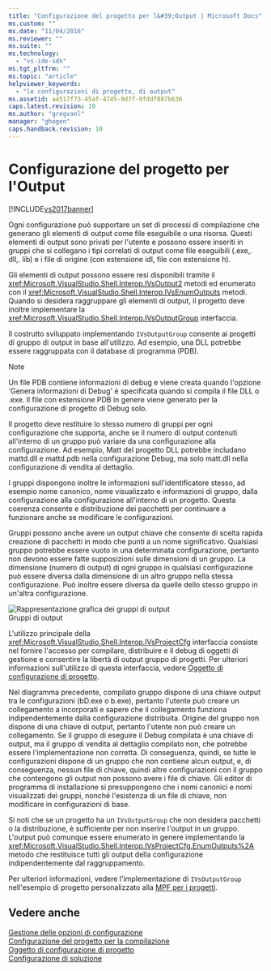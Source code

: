 ```yaml
---
title: "Configurazione del progetto per l&#39;Output | Microsoft Docs"
ms.custom: ""
ms.date: "11/04/2016"
ms.reviewer: ""
ms.suite: ""
ms.technology: 
  - "vs-ide-sdk"
ms.tgt_pltfrm: ""
ms.topic: "article"
helpviewer_keywords: 
  - "le configurazioni di progetto, di output"
ms.assetid: a4517f73-45af-4745-9d7f-9fddf887b636
caps.latest.revision: 10
ms.author: "gregvanl"
manager: "ghogen"
caps.handback.revision: 10
---
```

# Configurazione del progetto per l&#39;Output
[!INCLUDE[vs2017banner](../../code-quality/includes/vs2017banner.md)]

Ogni configurazione può supportare un set di processi di compilazione che generano gli elementi di output come file eseguibile o una risorsa. Questi elementi di output sono privati per l'utente e possono essere inseriti in gruppi che si collegano i tipi correlati di output come file eseguibili \(.exe,. dll,. lib\) e i file di origine \(con estensione idl, file con estensione h\).  
  
 Gli elementi di output possono essere resi disponibili tramite il <xref:Microsoft.VisualStudio.Shell.Interop.IVsOutput2> metodi ed enumerato con il <xref:Microsoft.VisualStudio.Shell.Interop.IVsEnumOutputs> metodi. Quando si desidera raggruppare gli elementi di output, il progetto deve inoltre implementare la <xref:Microsoft.VisualStudio.Shell.Interop.IVsOutputGroup> interfaccia.  
  
 Il costrutto sviluppato implementando `IVsOutputGroup` consente ai progetti di gruppo di output in base all'utilizzo. Ad esempio, una DLL potrebbe essere raggruppata con il database di programma \(PDB\).  
  
> [!NOTE]
>  Un file PDB contiene informazioni di debug e viene creata quando l'opzione 'Genera informazioni di Debug' è specificata quando si compila il file DLL o .exe. Il file con estensione PDB in genere viene generato per la configurazione di progetto di Debug solo.  
  
 Il progetto deve restituire lo stesso numero di gruppi per ogni configurazione che supporta, anche se il numero di output contenuti all'interno di un gruppo può variare da una configurazione alla configurazione. Ad esempio, Matt del progetto DLL potrebbe includano mattd.dll e mattd.pdb nella configurazione Debug, ma solo matt.dll nella configurazione di vendita al dettaglio.  
  
 I gruppi dispongono inoltre le informazioni sull'identificatore stesso, ad esempio nome canonico, nome visualizzato e informazioni di gruppo, dalla configurazione alla configurazione all'interno di un progetto. Questa coerenza consente e distribuzione dei pacchetti per continuare a funzionare anche se modificare le configurazioni.  
  
 Gruppi possono anche avere un output chiave che consente di scelta rapida creazione di pacchetti in modo che punti a un nome significativo. Qualsiasi gruppo potrebbe essere vuoto in una determinata configurazione, pertanto non devono essere fatte supposizioni sulle dimensioni di un gruppo. La dimensione \(numero di output\) di ogni gruppo in qualsiasi configurazione può essere diversa dalla dimensione di un altro gruppo nella stessa configurazione. Può inoltre essere diversa da quelle dello stesso gruppo in un'altra configurazione.  
  
 ![Rappresentazione grafica dei gruppi di output](~/docs/extensibility/internals/media/vsoutputgroups.gif "vsOutputGroups")  
Gruppi di output  
  
 L'utilizzo principale della <xref:Microsoft.VisualStudio.Shell.Interop.IVsProjectCfg> interfaccia consiste nel fornire l'accesso per compilare, distribuire e il debug di oggetti di gestione e consentire la libertà di output gruppo di progetti. Per ulteriori informazioni sull'utilizzo di questa interfaccia, vedere [Oggetto di configurazione di progetto](../../extensibility/internals/project-configuration-object.md).  
  
 Nel diagramma precedente, compilato gruppo dispone di una chiave output tra le configurazioni \(bD.exe o b.exe\), pertanto l'utente può creare un collegamento a incorporati e sapere che il collegamento funziona indipendentemente dalla configurazione distribuita. Origine del gruppo non dispone di una chiave di output, pertanto l'utente non può creare un collegamento. Se il gruppo di eseguire il Debug compilata è una chiave di output, ma il gruppo di vendita al dettaglio compilato non, che potrebbe essere l'implementazione non corretta. Di conseguenza, quindi, se tutte le configurazioni dispone di un gruppo che non contiene alcun output, e, di conseguenza, nessun file di chiave, quindi altre configurazioni con il gruppo che contengono gli output non possono avere i file di chiave. Gli editor di programma di installazione si presuppongono che i nomi canonici e nomi visualizzati dei gruppi, nonché l'esistenza di un file di chiave, non modificare in configurazioni di base.  
  
 Si noti che se un progetto ha un `IVsOutputGroup` che non desidera pacchetti o la distribuzione, è sufficiente per non inserire l'output in un gruppo. L'output può comunque essere enumerato in genere implementando la <xref:Microsoft.VisualStudio.Shell.Interop.IVsProjectCfg.EnumOutputs%2A> metodo che restituisce tutti gli output della configurazione indipendentemente dal raggruppamento.  
  
 Per ulteriori informazioni, vedere l'implementazione di `IVsOutputGroup` nell'esempio di progetto personalizzato alla [MPF per i progetti](http://mpfproj12.codeplex.com).  
  
## Vedere anche  
 [Gestione delle opzioni di configurazione](../../extensibility/internals/managing-configuration-options.md)   
 [Configurazione del progetto per la compilazione](../../extensibility/internals/project-configuration-for-building.md)   
 [Oggetto di configurazione di progetto](../../extensibility/internals/project-configuration-object.md)   
 [Configurazione di soluzione](../../extensibility/internals/solution-configuration.md)